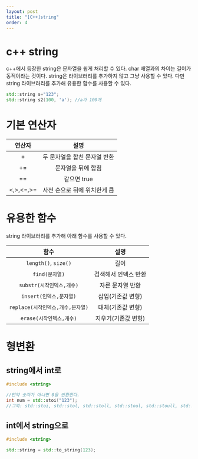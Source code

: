 ```yaml
---
layout: post
title: "[C++]string"
order: 4
---
```


# c++ string

c++에서 등장한 string은 문자열을 쉽게 처리할 수 있다. char 배열과의 차이는 길이가 동적이라는 것이다. string은 라이브러리를 추가하지 않고 그냥 사용할 수 있다. 다만 string 라이브러리를 추가해 유용한 함수를 사용할 수 있다.

```cpp
std::string s="123";
std::string s2(100, 'a'); //a가 100개
```

# 기본 연산자

|연산자|설명|
|:---:|:---:|
|+|두 문자열을 합친 문자열 반환|
|+=|문자열을 뒤에 합침|
|==|같으면 true|
|<,>,<=,>=|사전 순으로 뒤에 위치한게 큼|

# 유용한 함수

string 라이브러리를 추가해 아래 함수를 사용할 수 있다. 

|함수|설명|
|:---:|:---:|
|`length()`, `size()`|길이|
|`find(문자열)`|검색해서 인덱스 반환|
|`substr(시작인덱스,개수)`|자른 문자열 반환|
|`insert(인덱스,문자열)`|삽입(기존값 변형)|
|`replace(시작인덱스,개수,문자열)`|대체(기존값 변형)|
|`erase(시작인덱스,개수)`|지우기(기존값 변형)|

# 형변환

## string에서 int로
```cpp
#include <string>

//만약 숫자가 아니면 0을 반환한다.
int num = std::stoi("123");
//그외: std::stoi, std::stol, std::stoll, std::stoul, std::stoull, std::stof, std::stod, std::stold
```

## int에서 string으로
```cpp
#include <string>

std::string = std::to_string(123);
```
